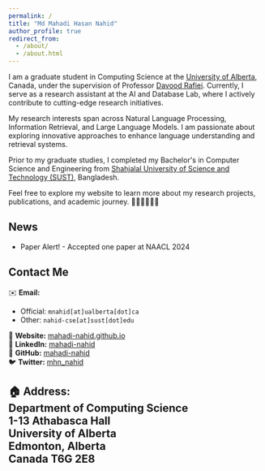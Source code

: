 ```yaml
---
permalink: /
title: "Md Mahadi Hasan Nahid"
author_profile: true
redirect_from: 
  - /about/
  - /about.html
---
```


I am a graduate student in Computing Science at the [University of Alberta](https://www.ualberta.ca/computing-science/index.html), Canada, under the supervision of Professor [Davood Rafiei](http://webdocs.cs.ualberta.ca/~drafiei/). Currently, I serve as a research assistant at the AI and Database Lab, where I actively contribute to cutting-edge research initiatives.

My research interests span across Natural Language Processing, Information Retrieval, and Large Language Models. I am passionate about exploring innovative approaches to enhance language understanding and retrieval systems.

Prior to my graduate studies, I completed my Bachelor's in Computer Science and Engineering from [Shahjalal University of Science and Technology (SUST)](https://www.sust.edu), Bangladesh.

Feel free to explore my website to learn more about my research projects, publications, and academic journey.
👨‍💻👨‍💻👨‍💻 

## News
* Paper Alert! - Accepted one paper at NAACL 2024

## Contact Me
✉️ **Email:**  
- Official: `mnahid[at]ualberta[dot]ca`  
- Other: `nahid-cse[at]sust[dot]edu`

🔗 **Website:** [mahadi-nahid.github.io](https://mahadi-nahid.github.io/)   
🔗 **LinkedIn:** [mahadi-nahid](https://www.linkedin.com/in/mahadi-nahid/)    
🐙 **GitHub:** [mahadi-nahid](https://github.com/mahadi-nahid)   
🐦 **Twitter:** [mhn_nahid](https://twitter.com/mhn_nahid)
 

🏠 **Address:**  
Department of Computing Science  
1-13 Athabasca Hall  
University of Alberta  
Edmonton, Alberta  
Canada T6G 2E8  
----------------------------------------